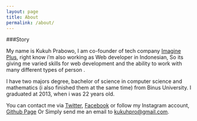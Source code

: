 ```yaml
---
layout: page
title: About
permalink: /about/
---
```

###Story

My name is Kukuh Prabowo, I am co-founder of tech company [Imagine Plus](http://imagineplus.co.id), right know i’m also working as Web developer in Indonesian, So its giving me varied skills for web development and the ability to work with many different types of person .

I have two majors degree, bachelor of science in computer science and mathematics (i also finished them at the same time) from Binus University. I graduated at 2013, when i was 22 years old.

You can contact me via [Twitter](http://twitter.com/kukuhprb), [Facebook](https://www.facebook.com/kukuh.prabowo.9) or follow my Instagram account, [Github Page](https://github.com/kukuhpro) Or Simply send me an email to kukuhpro@gmail.com.
